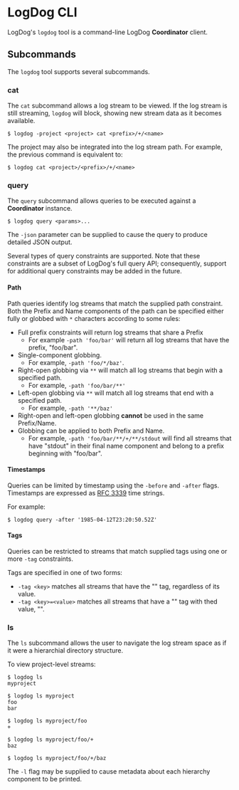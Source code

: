 LogDog CLI
==========

LogDog's `logdog` tool is a command-line LogDog **Coordinator** client.

## Subcommands

The `logdog` tool supports several subcommands.

### cat

The `cat` subcommand allows a log stream to be viewed. If the log stream is
still streaming, `logdog` will block, showing new stream data as it becomes
available.

```shell
$ logdog -project <project> cat <prefix>/+/<name>
```

The project may also be integrated into the log stream path. For example, the
previous command is equivalent to:

```shell
$ logdog cat <project>/<prefix>/+/<name>
```

### query

The `query` subcommand allows queries to be executed against a **Coordinator**
instance.

```shell
$ logdog query <params>...
```

The `-json` parameter can be supplied to cause the query to produce detailed
JSON output.

Several types of query constraints are supported. Note that these constraints
are a subset of LogDog's full query API; consequently, support for additional
query constraints may be added in the future.

#### Path

Path queries identify log streams that match the supplied path constraint.
Both the Prefix and Name components of the path can be specified either fully
or globbed with `*` characters according to some rules:

* Full prefix constraints will return log streams that share a Prefix
  * For example `-path 'foo/bar'` will return all log streams that have the
    prefix, "foo/bar".
* Single-component globbing.
  * For example, `-path 'foo/*/baz'`.
* Right-open globbing via `**` will match all log streams that begin with a
  specified path.
  * For example, `-path 'foo/bar/**'`
* Left-open globbing via `**` will match all log streams that end with a
  specified path.
  * For example, `-path '**/baz'`
* Right-open and left-open globbing **cannot** be used in the same Prefix/Name.
* Globbing can be applied to both Prefix and Name.
  * For example, `-path 'foo/bar/**/+/**/stdout` will find all streams that
    have "stdout" in their final name component and belong to a prefix
    beginning with "foo/bar".

#### Timestamps

Queries can be limited by timestamp using the `-before` and `-after` flags.
Timestamps are expressed as [RFC 3339](https://www.ietf.org/rfc/rfc3339.txt)
time strings.

For example:
```shell
$ logdog query -after '1985-04-12T23:20:50.52Z'
```

#### Tags

Queries can be restricted to streams that match supplied tags using one or
more `-tag` constraints.

Tags are specified in one of two forms:

* `-tag <key>` matches all streams that have the "<key>" tag, regardless of its
  value.
* `-tag <key>=<value>` matches all streams that have a "<key>" tag with thed
  value, "<value>".

### ls

The `ls` subcommand allows the user to navigate the log stream space as if it
were a hierarchial directory structure.

To view project-level streams:

```shell
$ logdog ls
myproject

$ logdog ls myproject
foo
bar

$ logdog ls myproject/foo
+

$ logdog ls myproject/foo/+
baz

$ logdog ls myproject/foo/+/baz
```

The `-l` flag may be supplied to cause metadata about each hierarchy component
to be printed.
